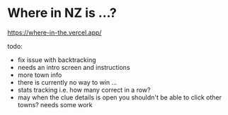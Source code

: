 
# Where in NZ is ...?

https://where-in-the.vercel.app/

todo:
* fix issue with backtracking
* needs an intro screen and instructions
* more town info
* there is currently no way to win ...
* stats tracking i.e. how many correct in a row?
* may when the clue details is open you shouldn't be able to click other towns? needs some work
